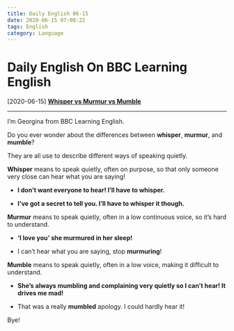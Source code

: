 ```yaml
---
title: Daily English 06-15
date: 2020-06-15 07:08:22
tags: English
category: Language
---
```

# Daily English On BBC Learning English

[2020-06-15] [**Whisper vs Murmur vs Mumble**](http://www.bbc.co.uk/learningenglish/english/course/eiam/unit-2/session-24)

---

I’m Georgina from BBC Learning English.

Do  you ever wonder about the differences between **whisper**, **murmur**, and **mumble**?

They are all use to describe different ways of speaking quietly.

**Whisper** means to speak quietly, often on purpose, so that only someone very close can hear what you are saying!

- **I don’t want everyone to hear! I’ll have to whisper.**

- **I’ve got a secret to tell you. I’ll have to whisper it though.**

**Murmur** means to speak quietly, often in a low continuous voice, so it’s hard to understand.

- **‘I love you’ she murmured in her sleep!**

- I can’t hear what you are saying, stop **murmuring**!

**Mumble** means to speak quietly, often in a low voice, making it difficult to understand.

- **She’s always mumbling and complaining very quietly so I can’t hear! It drives me mad!**

- That was a really **mumbled** apology. I could hardly hear it!

Bye!
